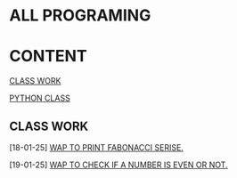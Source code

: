 # ALL PROGRAMING 

# CONTENT

[CLASS WORK](./CLASS%20WORK/)

[PYTHON CLASS](./PYTHON%20CLASS/)

## CLASS WORK

[18-01-25] [WAP TO PRINT FABONACCI SERISE.](./CLASS%20WORK/18-01-25/FABONACCI_RECURSION.PY)

[19-01-25] [WAP TO CHECK IF A NUMBER IS EVEN OR NOT.](./CLASS%20WORK/19-01-25/)